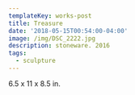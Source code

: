 ```yaml
---
templateKey: works-post
title: Treasure
date: '2018-05-15T00:54:00-04:00'
image: /img/DSC_2222.jpg
description: stoneware. 2016
tags:
  - sculpture
---
```

6.5 x 11 x 8.5 in.
